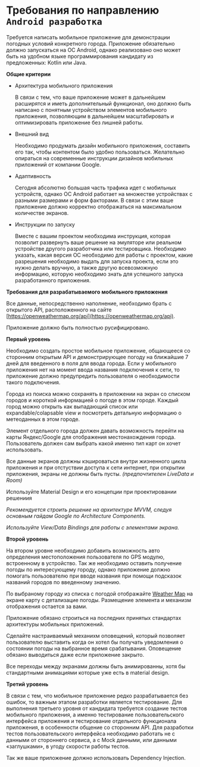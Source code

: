 # Требования по направлению `Android разработка`

Требуется написать мобильное приложение для демонстрации погодных условий конкретного города. Приложение обязательно должно запускаться на ОС Android, однако реализовано оно может быть на удобном языке программирования кандидату из предложенных: Kotlin или Java.

**Общие критерии**

* Архитектура мобильного приложения

    В связи с тем, что ваше приложение может в дальнейшем расширятся и иметь дополнительный функционал, оно должно быть написано с понятным устройством элементов мобильного приложения, позволяющим в дальнейшем масштабировать и оптимизировать приложение без лишней работы.

* Внешний вид

    Необходимо продумать дизайн мобильного приложения, составить его так, чтобы контентом было удобно пользоваться. Желательно опираться на современные инструкции дизайнов мобильных приложений от компании Google.

* Адаптивность

    Сегодня абсолютно большая часть трафика идет с мобильных устройств, однако ОС Android работает на множестве устройствах с разными размерами и форм факторами. В связи с этим ваше приложение должно корректно отображаться на максимальном количестве экранов.

* Инструкции по запуску

    Вместе с вашим проектом необходима инструкция, которая позволит развернуть ваше решение на эмуляторе или реальном устройстве другого разработчика или тестировщика. Необходимо указать, какая версия ОС необходимо для работы с проектом, какие разрешения необходимо выдать для запуска проекта, если это нужно делать вручную, а также другую всевозможную информацию, которую необходимо знать для успешного запуска разработанного приложения.

**Требования для разрабатываемого мобильного приложения**

Все данные, непосредственно наполнение, необходимо брать с открытого API, расположенного на сайте [https://openweathermap.org/api](https://openweathermap.org/api).

Приложение должно быть полностью русифицировано.

**Первый уровень**

Необходимо создать простое мобильное приложение, общающееся со сторонним открытым API и демонстрирующее погоду на ближайшие 7 дней для введенного в поля для ввода города. Если у мобильного приложения нет на момент ввода названия подключения к сети, то приложение должно предупредить пользователя о необходимости такого подключения.

Города из поиска можно сохранять в приложении на экран со  списком городов и короткой информацией о погоде в этом городе. Каждый город можно открыть как выпадающий список или expandable/colapsable view и посмотреть детальную информацию о метеоданных в этом городе.

Элемент отдельного города должен давать возможность перейти на карты Яндекс/Google для отображения местонахождения города. Пользователь должен сам выбрать какой именно тип карт он хочет использовать.

Все данные экранов должны кэшироваться внутри жизненного цикла приложения и при отстуствии доступа к сети интернет, при открытии приложения, экраны не должны быть пусты.
*(предпочтителен LiveData и Room)*

Используйте Material Design и его концепции при проектировании решениия

*Рекомендуется строить решение на архитектуре MVVM, следуя основным гайдам Google по Architecture Components.*

*Используйте View/Data Bindings для работы с элементами экрана.*

**Второй уровень**

На втором уровне необходимо добавить возможность авто определения местоположения пользователя по GPS модулю, встроенному в устройство. Так же необходимо оставить получение погоды по интересующему городу, однако приложение должно помогать пользователю при вводе названия при помощи подсказок названий городов по введенному значению.

По выбраному городу из списка с погодой отображайте [Weather Map](https://openweathermap.org/api/weather-map-2) на экране карту с детализацие погоды. Размещение элемента и механизм отображения остается за вами.

Приложение обязано строиться на последних принятых стандартах архитектуры мобильных приложений.

Сделайте настраиваемый механихм оповещений, который позволяет пользователю выставить когда он хотел бы получать уведомления о состоянии погоды на выбранное время срабатывания. Оповещение обязано выводиться даже если приложение закрыто.

Все переходы между экранами должны быть анимированны, хотя бы стандартными анимациями которые уже есть в material design.

**Третий уровень**

В связи с тем, что мобильное приложение редко разрабатывается без ошибок, то важным этапом разработки является тестирование. Для выполнения третьего уровня от кандидата требуется создание тестов мобильного приложения, а именно тестирование пользовательского интерфейса приложения и тестирование отдельного функционала приложения, в особенности общение со сторонним API. Для разработки тестов пользовательского интерфейса необходимо работать не с данными от стороннего сервиса, а с Mock данными, или данными «заглушками», в угоду скорости работы тестов.

Так же ваше приложение должно использовать Dependency Injection.